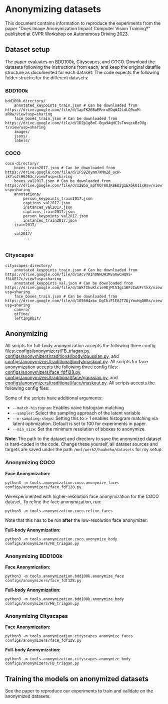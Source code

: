 # Anonymizing datasets

This document contains information to reproduce the experiments from the paper "Does Image Anonymization Impact Computer Vision Training?" published at CVPR Workshop on Autonomous Driving 2023.

## Dataset setup
The paper evaluates on BDD100k, Cityscapes, and COCO. Download the datasets following the instructions from each, and keep the original datafile structure as documented for each dataset. The code expects the following folder structre for the different datasets:

### BDD100k
```
bdd100k-directory/
    annotated_keypoints_train.json # Can be downloaded from https://drive.google.com/file/d/1apTK26BuERnruEDqWJ2LdLQ9xoM-aRRw/view?usp=sharing
    face_boxes_train.json # Can be downloaded from https://drive.google.com/file/d/1D2p1g8mC-0qu9AqHCIsTmvqcxBz9Ug-t/view?usp=sharing
    images/
    jsons/
    labels/
```
### COCO
```
coco-directory/
    boxes_train2017.json # Can be downloaded from https://drive.google.com/file/d/1FS9ZOymm7XMmZd_ocH-ikYioJlH6J63c/view?usp=sharing
    boxes_val2017.json # Can be downloaded from https://drive.google.com/file/d/12B5a_apfUOr8UJK8ED2g1EX6kU1IxWsw/view?usp=sharing
    annotations/
        person_keypoints_train2017.json
        captions_val2017.json
        instances_val2017.json
        captions_train2017.json
        person_keypoints_val2017.json
        instances_train2017.json
    train2017/
        ...
    val2017/
        ...
        
```
### Cityscapes
```
cityscapes-directory/
    annotated_keypoints_train.json # Can be downloaded from https://drive.google.com/file/d/1Acv7A1hONHUH1MvaXwCHQ95-f5LUEl7c/view?usp=sharing
    annotated_keypoints_val.json # Can be downloaded from  https://drive.google.com/file/d/1WkfIhuKlcie9DjMt5IgL10FzIwUFrtkX/view?usp=sharing
    face_boxes_train.json # Can be downloaded from https://drive.google.com/file/d/1O56H4xbx_DgIkiF1E8JTZUjYmuHgO0Bs/view?usp=sharing
    camera/
    gtFine/
    leftImg8bit/
```
## Anonymizing
All scripts for full-body anonymization accepts the following three config files: [configs/anonymizers/FB_triagan.py](configs/anonymizers/FB_triagan.py), [configs/anonymizers/traditional/body/gaussian.py](configs/anonymizers/traditional/body/gaussian.py), and [configs/anonymizers/traditional/body/maskout.py](configs/anonymizers/traditional/body/maskout.py).
All scripts for face anonymization accepts the following three config files: [configs/anonymizers/face_fdf128.py](configs/anonymizers/face_fdf128.py), [configs/anonymizers/traditional/face/gaussian.py](configs/anonymizers/traditional/face/gaussian.py), and [configs/anonymizers/traditional/face/maskout.py](configs/anonymizers/traditional/face/maskout.py).
All scripts accepts the following config files: 

Some of the scripts have additional arguments:
- `--match-histogram`: Enables naive histogram matching
- `--sampler`: Select the sampling approach of the latent variable
- `--n-sampling-steps`: Setting this to > 1 enables histogram matching via latent optimization. Default is set to 100 for experiments in paper.
- `--min_size`: Set the minimum resolution of bboxes to anonymize.

**Note**: The path to the dataset and directory to save the anonymized dataset is hard-coded in the code. Change these yourself, all dataset sources and targets are saved under the path `/mnt/work2/haakohu/datasets` for my setup.

### Anonymizing COCO

**Face Anonymization:**

```
python3 -m tools.anonymization.coco.anonymize_faces configs/anonymizers/face_fdf128.py
```

We experimented with higher-resolution face anonymization for the COCO dataset. To refine the face anonymization, run:
```
python3 -m tools.anonymization.coco.refine_faces
```
Note that this has to be run **after**  the low-resolution face anonymizer.

**Full-body Anonymization:**
```
python3 -m tools.anonymization.coco.anonymize_body configs/anonymizers/FB_triagan.py
```

### Anonymizing BDD100k

**Face Anonymization:**

```
python3 -m tools.anonymization.bdd100k.anonymize_face configs/anonymizers/face_fdf128.py
```

**Full-body Anonymization:**
```
python3 -m tools.anonymization.bdd100k.anonymize_body configs/anonymizers/FB_triagan.py
```


### Anonymizing Cityscapes

**Face Anonymization:**

```
python3 -m tools.anonymization.cityscapes.anonymize_faces configs/anonymizers/face_fdf128.py
```

**Full-body Anonymization:**
```
python3 -m tools.anonymization.cityscapes.anonymize_body configs/anonymizers/FB_triagan.py
```


## Training the models on anonymized datasets

See the paper to reproduce our experiments to train and validate on the anonymized datasets.